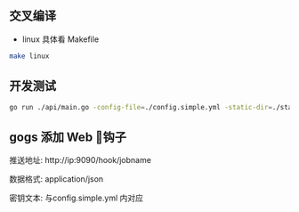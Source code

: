 ## 交叉编译
* linux 
具体看 Makefile
``` bash
make linux

```
## 开发测试
``` bash
go run ./api/main.go -config-file=./config.simple.yml -static-dir=./static/

```
## gogs 添加 Web 钩子

推送地址: http://ip:9090/hook/jobname

数据格式: application/json

密钥文本: 与config.simple.yml 内对应

